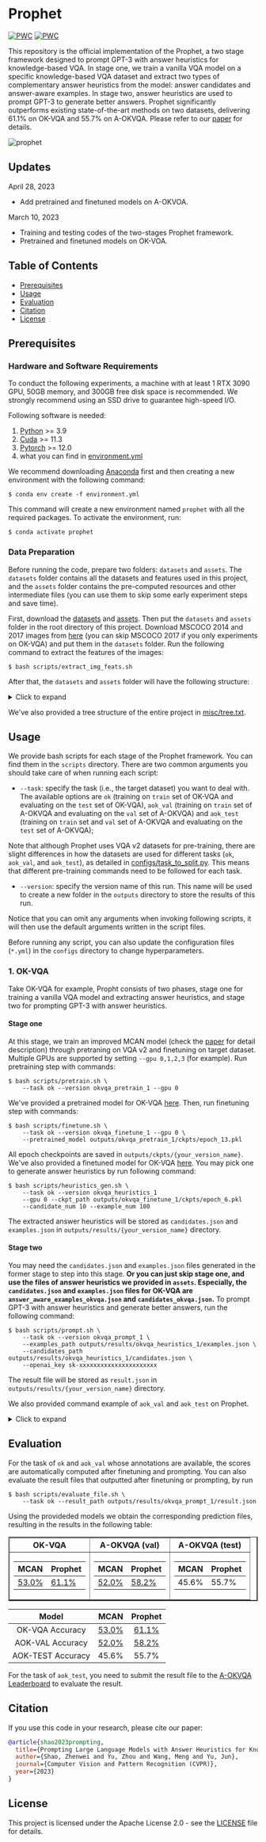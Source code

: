 # Prophet

[![PWC](https://img.shields.io/endpoint.svg?url=https://paperswithcode.com/badge/prompting-large-language-models-with-answer/visual-question-answering-on-a-okvqa)](https://paperswithcode.com/sota/visual-question-answering-on-a-okvqa?p=prompting-large-language-models-with-answer)
[![PWC](https://img.shields.io/endpoint.svg?url=https://paperswithcode.com/badge/prompting-large-language-models-with-answer/visual-question-answering-on-ok-vqa)](https://paperswithcode.com/sota/visual-question-answering-on-ok-vqa?p=prompting-large-language-models-with-answer)

This repository is the official implementation of the Prophet, a two stage framework designed to prompt GPT-3 with answer heuristics for knowledge-based VQA. In stage one, we train a vanilla VQA model on a specific knowledge-based VQA dataset and extract two types of complementary answer heuristics from the model: answer candidates and answer-aware examples. In stage two, answer heuristics are used to prompt GPT-3 to generate better answers. Prophet significantly outperforms existing state-of-the-art methods  on two datasets, delivering 61.1% on OK-VQA and 55.7% on A-OKVQA. Please refer to our [paper](https://arxiv.org/pdf/2303.01903.pdf) for details.

![prophet](misc/framework.png)

## Updates
April 28, 2023
- Add pretrained and finetuned models on A-OKVOA.

March 10, 2023
- Training and testing codes of the two-stages Prophet framework.
- Pretrained and finetuned models on OK-VOA.

## Table of Contents

- [Prerequisites](#prerequisites)
- [Usage](#usage)
- [Evaluation](#evaluation)
- [Citation](#citation)
- [License](#license)
<!-- - [Acknowledgement](#acknowledgement) -->

## Prerequisites

### Hardware and Software Requirements

To conduct the following experiments, a machine with at least 1 RTX 3090 GPU, 50GB memory, and 300GB free disk space is recommended. We strongly recommend using an SSD drive to guarantee high-speed I/O.

Following software is needed:

1. [Python](https://www.python.org/downloads/) >= 3.9
2. [Cuda](https://developer.nvidia.com/cuda-toolkit) >= 11.3
3. [Pytorch](https://pytorch.org/get-started/locally/) >= 12.0
5. what you can find in [environment.yml](environment.yml)

We recommend downloading [Anaconda](https://www.anaconda.com/) first and then creating a new environment with the following command:

``` shell
$ conda env create -f environment.yml
```

This command will create a new environment named `prophet` with all the required packages. To activate the environment, run:

``` shell
$ conda activate prophet
```

### Data Preparation

Before running the code, prepare two folders: `datasets` and `assets`. The `datasets` folder contains all the datasets and features used in this project, and the `assets` folder contains the pre-computed resources and other intermediate files (you can use them to skip some early experiment steps and save time).

First, download the [datasets](https://awma1-my.sharepoint.com/:u:/g/personal/yuz_l0_tn/Ebzd7EANzHVHnh3FvYvCJ7kBkJf56iT1Obe5L2PZAzgM2g?download=1) and [assets](https://awma1-my.sharepoint.com/:u:/g/personal/yuz_l0_tn/Ec5NPIswAxlEqi74qwGjIf0BKInF0O6nwW5dtn4h3GOUsQ?download=1). Then put the `datasets` and `assets` folder in the root directory of this project. Download MSCOCO 2014 and 2017 images from [here](https://cocodataset.org/#download) (you can skip MSCOCO 2017 if you only experiments on OK-VQA) and put them in the `datasets` folder. Run the following command to extract the features of the images:

``` shell
$ bash scripts/extract_img_feats.sh
```

After that, the `datasets` and `assets` folder will have the following structure:

<details>
<summary>Click to expand</summary>

```
datasets
├── aokvqa
│   ├── aokvqa_v1p0_test.json
│   ├── aokvqa_v1p0_train.json
│   └── aokvqa_v1p0_val.json
├── coco2014
│   ├── train2014
│   └── val2014
├── coco2014_feats
│   ├── train2014
│   └── val2014
├── coco2017
│   ├── test2017
│   ├── train2017
│   └── val2017
├── coco2017_feats
│   ├── test2017
│   ├── train2017
│   └── val2017
├── okvqa
│   ├── mscoco_train2014_annotations.json
│   ├── mscoco_val2014_annotations.json
│   ├── OpenEnded_mscoco_train2014_questions.json
│   └── OpenEnded_mscoco_val2014_questions.json
└── vqav2
    ├── v2_mscoco_train2014_annotations.json
    ├── v2_mscoco_val2014_annotations.json
    ├── v2_OpenEnded_mscoco_train2014_questions.json
    ├── v2_OpenEnded_mscoco_val2014_questions.json
    ├── v2valvg_no_ok_annotations.json
    ├── v2valvg_no_ok_questions.json
    ├── vg_annotations.json
    └── vg_questions.json
```
</details>

We've also provided a tree structure of the entire project in [misc/tree.txt](misc/tree.txt).

## Usage

We provide bash scripts for each stage of the Prophet framework. You can find them in the `scripts` directory. There are two common arguments you should take care of when running each script:

- `--task`: specify the task (i.e., the target dataset) you want to deal with. The available options are `ok` (training on `train` set of OK-VQA and evaluating on the `test` set of OK-VQA), `aok_val` (training on `train` set of A-OKVQA and evaluating on the `val` set of A-OKVQA) and `aok_test` (training on `train` set and `val` set of A-OKVQA and evaluating on the `test` set of A-OKVQA);

Note that although Prophet uses VQA v2 datasets for pre-training, there are slight differences in how the datasets are used for different tasks (`ok`, `aok_val`, and `aok_test`), as detailed in [configs/task_to_split.py](configs/task_to_split.py). This means that different pre-training commands need to be followed for each task.

- `--version`: specify the version name of this run. This name will be used to create a new folder in the `outputs` directory to store the results of this run.

Notice that you can omit any arguments when invoking following scripts, it will then use the default arguments written in the script files.

Before running any script, you can also update the configuration files (`*.yml`) in the `configs` directory to change hyperparameters.

### 1. OK-VQA

Take OK-VQA for example, Propht consists of two phases, stage one  for training a vanilla VQA model and extracting answer heuristics, and stage two for prompting GPT-3 with answer heuristics.

#### **Stage one**

At this stage, we train an improved MCAN model (check the [paper](https://arxiv.org/pdf/2303.01903.pdf) for detail description) through pretraning on VQA v2 and finetuning on target dataset. Multiple GPUs are supported by setting `--gpu 0,1,2,3` (for example). Run pretraining step with commands:

```shell
$ bash scripts/pretrain.sh \
    --task ok --version okvqa_pretrain_1 --gpu 0
```
We've provided a pretrained model for OK-VQA [here](https://awma1-my.sharepoint.com/:u:/g/personal/yuz_l0_tn/EcdTatraOqRJnZXBDXfr7QQBPtn8QYCa2m3Pvq0LlEml9Q?download=1). Then, run finetuning step with commands:

```shell
$ bash scripts/finetune.sh \
    --task ok --version okvqa_finetune_1 --gpu 0 \
    --pretrained_model outputs/okvqa_pretrain_1/ckpts/epoch_13.pkl
```

All epoch checkpoints are saved in `outputs/ckpts/{your_version_name}`. We've also provided a finetuned model for OK-VQA [here](https://awma1-my.sharepoint.com/:u:/g/personal/yuz_l0_tn/ESUb093PgyZFtLnU_RIYJQsBN_PU0jJdu-eFUb1-4T4mIQ?download=1). You may pick one to generate answer heuristics by run following command:

```shell
$ bash scripts/heuristics_gen.sh \
    --task ok --version okvqa_heuristics_1
    --gpu 0 --ckpt_path outputs/okvqa_finetune_1/ckpts/epoch_6.pkl
    --candidate_num 10 --example_num 100
```

The extracted answer heuristics will be stored as `candidates.json` and `examples.json` in `outputs/results/{your_version_name}` directory.

#### **Stage two**

You may need the `candidates.json` and `examples.json` files generated in the former stage to step into this stage. **Or you can just skip stage one, and use the files of answer heuristics we provided in `assets`. Especially, the `candidates.json` and `examples.json` files for OK-VQA are `answer_aware_examples_okvqa.json` and `candidates_okvqa.json`.** To prompt GPT-3 with answer heuristics and generate better answers, run the following command:

```shell
$ bash scripts/prompt.sh \
    --task ok --version okvqa_prompt_1 \
    --examples_path outputs/results/okvqa_heuristics_1/examples.json \ 
    --candidates_path outputs/results/okvqa_heuristics_1/candidates.json \
    --openai_key sk-xxxxxxxxxxxxxxxxxxxxxx
```
The result file will be stored as `result.json` in `outputs/results/{your_version_name}` directory.


We also provided command example of `aok_val` and `aok_test` on Prophet.
<details>
<summary>Click to expand</summary>

### 2. A-OKVQA_val

#### **Stage one**
Similary, for task of `aok_val`, run pretraining step with commands:

```shell
$ bash scripts/pretrain.sh \
    --task aok_val --version aokvqa_val_pretrain_1 --gpu 0
```
We've provided a pretrained model for `aok_val` [here](https://awma1-my.sharepoint.com/:u:/g/personal/yuz_l0_tn/EYeIgGR521pNsEjxliqRkmEBGpcwS5p-qrMGTC9ro_SF6g?download=1).Then, run finetuning step with commands:

```shell
$ bash scripts/finetune.sh \
    --task aok_val --version aokvqa_val_finetune_1 --gpu 0 \
    --pretrained_model outputs/aokvqa_val_pretrain_1/ckpts/epoch_13.pkl
```

All epoch checkpoints are saved in `outputs/ckpts/{your_version_name}`.We've also provided a finetuned model for `aok_val` [here](https://awma1-my.sharepoint.com/:u:/g/personal/yuz_l0_tn/EQXIIjAIiJJFrOpobVhyH9oBBeBAY-VttHqfS91qPOKlJw?download=1). You may pick one to generate answer heuristics by run following command:

```shell
$ bash scripts/heuristics_gen.sh \
    --task aok_val --version aokvqa_val_heuristics_1
    --gpu 0 --ckpt_path outputs/aokvqa_val_finetune_1/ckpts/epoch_6.pkl
    --candidate_num 10 --example_num 100
```

The extracted answer heuristics will be stored as `candidates.json` and `examples.json` in `outputs/results/{your_version_name}` directory.

#### **Stage two**

You may need the `candidates.json` and `examples.json` files generated in the former stage to step into this stage. **Or you can just skip stage one, and use the files of answer heuristics we provided in `assets`. Especially, the `candidates.json` and `examples.json` files for `aok_val` are `examples_aokvqa_val.json` and `candidates_aokvqa_val.json`.** To prompt GPT-3 with answer heuristics and generate better answers, run the following command:

```shell
$ bash scripts/prompt.sh \
    --task ok --version okvqa_val_prompt_1 \
    --examples_path outputs/results/aokvqa_val_heuristics_1/examples.json \ 
    --candidates_path outputs/results/aokvqa_val_heuristics_1/candidates.json \
    --captions_path assets/captions_aokvqa.json \
    --openai_key sk-xxxxxxxxxxxxxxxxxxxxxx
```
The result file will be stored as `result.json` in `outputs/results/{your_version_name}` directory.



### 3. A-OKVQA_test

For task of `aok_val`, run pretraining step with commands:
#### **Stage one**
```shell
$ bash scripts/pretrain.sh \
    --task aok_test --version aokvqa_test_pretrain_1 --gpu 0
```
We've provided a pretrained model for `aok_test` [here](https://awma1-my.sharepoint.com/:u:/g/personal/yuz_l0_tn/EWSBB1OrjIlBoPdTMso6RFABNQKYKBWo1iU4l0w2NVDvuQ?download=1). Then, run finetuning step with commands:

```shell
$ bash scripts/finetune.sh \
    --task aok_test --version aokvqa_test_finetune_1 --gpu 0 \
    --pretrained_model outputs/aokvqa_test_pretrain_1/ckpts/epoch_13.pkl
```

All epoch checkpoints are saved in `outputs/ckptss/{your_version_name}`.We've also provided a finetuned model for `aok_test` [here](https://awma1-my.sharepoint.com/:u:/g/personal/yuz_l0_tn/EQ6gvWbv9VhHrhh0D08G79kBk6JEA_eqXEt5ULgueCf1tA?download=1). You may pick one to generate answer heuristics by run following command:

```shell
$ bash scripts/heuristics_gen.sh \
    --task aok_test --version aokvqa_test_heuristics_1
    --gpu 0 --ckpt_path outputs/aokvqa_test_finetune_1/ckpts/epoch_6.pkl
    --candidate_num 10 --example_num 100
```

The extracted answer heuristics will be stored as `candidates.json` and `examples.json` in `outputs/results/{your_version_name}` directory.

#### **Stage two**

You may need the `candidates.json` and `examples.json` files generated in the former stage to step into this stage. **Or you can just skip stage one, and use the files of answer heuristics we provided in `assets`. Especially, the `candidates.json` and `examples.json` files for `aok_test` are `examples_aokvqa_test.json` and `candidates_aokvqa_test.json`.** To prompt GPT-3 with answer heuristics and generate better answers, run the following command:

```shell
$ bash scripts/prompt.sh \
    --task ok --version okvqa_test_prompt_1 \
    --examples_path outputs/results/aokvqa_test_heuristics_1/examples.json \ 
    --candidates_path outputs/results/aokvqa_test_heuristics_1/candidates.json \
    --captions_path assets/captions_aokvqa.json \
    --openai_key sk-xxxxxxxxxxxxxxxxxxxxxx
```
The result file will be stored as `result.json` in `outputs/results/{your_version_name}` directory.

</details>

## Evaluation

For the task of `ok` and `aok_val` whose annotations are available, the scores are automatically computed after finetuning and prompting. You can also evaluate the result files that outputted after finetuning or prompting, by run

```shell
$ bash scripts/evaluate_file.sh \
    --task ok --result_path outputs/results/okvqa_prompt_1/result.json
```

Using the provideded models we obtain the corresponding prediction files, resulting in the results in the following table:


<table border="2">
<tr><th> OK-VQA</th><th> A-OKVQA (val) </th><th> A-OKVQA (test) </th></tr>
<tr><td>

| MCAN | Prophet |
|--|--|
| [53.0%](https://awma1-my.sharepoint.com/:u:/g/personal/yuz_l0_tn/EVPAUDjTWX9Gn3GIqj7JwUoB5HMWwL3SRnNf18dSckJBOw?download=1) | [61.1%](https://awma1-my.sharepoint.com/:u:/g/personal/yuz_l0_tn/EUqH0N4fLVdPsLYJ48Wl_gsBneZzyGR23Tv5P9RskOBwNQ?download=1) |
</td><td>

| MCAN | Prophet |
|--|--|
| [52.0%](https://awma1-my.sharepoint.com/:u:/g/personal/yuz_l0_tn/EdBYZeS55iFEjdlOhUbyWRsBtYnQ3-zerho13mYj2YQ0Ag?download=1) |[58.2%](https://awma1-my.sharepoint.com/:u:/g/personal/yuz_l0_tn/EXDUxT3_LrpDugZ7xj-0BMYBynuFDJQS88M3EGeFEhU5dg?download=1) |
</td><td>

| MCAN | Prophet |
|--|--|
| 45.6% | 55.7% |
</td></tr>
</table>


| Model | MCAN | Prophet |
| :---: | :---: | :---: |
| OK-VQA Accuracy | [53.0%](https://awma1-my.sharepoint.com/:u:/g/personal/yuz_l0_tn/EVPAUDjTWX9Gn3GIqj7JwUoB5HMWwL3SRnNf18dSckJBOw?download=1) | [61.1%](https://awma1-my.sharepoint.com/:u:/g/personal/yuz_l0_tn/EUqH0N4fLVdPsLYJ48Wl_gsBneZzyGR23Tv5P9RskOBwNQ?download=1) |
| AOK-VAL Accuracy | [52.0%](https://awma1-my.sharepoint.com/:u:/g/personal/yuz_l0_tn/EdBYZeS55iFEjdlOhUbyWRsBtYnQ3-zerho13mYj2YQ0Ag?download=1) | [58.2%](https://awma1-my.sharepoint.com/:u:/g/personal/yuz_l0_tn/EXDUxT3_LrpDugZ7xj-0BMYBynuFDJQS88M3EGeFEhU5dg?download=1) |
| AOK-TEST Accuracy | 45.6% |55.7% |

For the task of `aok_test`, you need to submit the result file to the [A-OKVQA Leaderboard](https://leaderboard.allenai.org/a-okvqa/submissions/public) to evaluate the result.


## Citation

If you use this code in your research, please cite our paper:

```BibTex
@article{shao2023prompting,
  title={Prompting Large Language Models with Answer Heuristics for Knowledge-based Visual Question Answering},
  author={Shao, Zhenwei and Yu, Zhou and Wang, Meng and Yu, Jun},
  journal={Computer Vision and Pattern Recognition (CVPR)},
  year={2023}
}
```

## License

This project is licensed under the Apache License 2.0 - see the [LICENSE](LICENSE) file for details.
